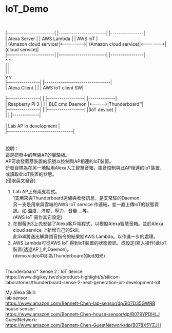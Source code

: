# IoT_Demo
<br>

|-----------------------|	|-----------------------|	|----------------|<br>
| Alexa Server          |         | AWS Lambda            |        | AWS IoT        |<br>
| (Amazon cloud service)|<------->| (Amazon cloud service)|<------>| (cloud service)|<br>
|-----------------------|         |-----------------------|        |----------------|<br>
       ^                                                                ^<br>
       |                                                                |<br>
       |                                                                |<br>
       v                                                                v<br>
|----------------|                                 |--------------------------------|<br>
| Alexa Client   |                                 |             | AWS IoT client SW|<br>             
|----------------|                                 |             |------------------|       |-------------|<br>
| Raspberry Pi 3 |                                 |             |   BLE cmd Daemon |<----->|Thunderboard™|<br>
|----------------|                                 |             |------------------|       |(IoT device) |<br>
                                                   |                                |       |-------------|<br>         
						   |  Lab AP in development         |<br>
						   |--------------------------------|<br>
<br><br>
說明：<br>
這是研發中的無線AP的實驗板。<br>
AP可收發藍芽裝置的訊號以控制與AP相連的IoT裝置。<br>
研發目標為在另一地點用Alexa人工智慧音箱，語音控制與此AP相連的IoT裝置，或讀取此IoT裝置的狀態。<br>
(僅限英文發音)<br>
1. Lab AP上有兩支程式。<br>
   1支用來與Thunderboard連線與收發訊息，是支常駐的Daemon.<br>
   另一支是用來與雲端的AWS IoT service 作連結，並一直上傳IoT的狀態資訊。如 溫度，溼度，壓力，音量....等。<br>
   (AWS IoT 需作其它設定)<br>
2. 在樹莓派3上先安裝了Alexa客戶端程式，以模擬Alexa智慧音箱。並於Alexa cloud service 上新增自己的Skill。<br>
   此Skill將送出解譯語音指令的結果給AWS Lambda。以作進一步的處理。<br>
3. AWS Lambda可從AWS IoT 得到IoT裝置的狀態資訊。或設定(寫入操作)此IoT裝置(透過AP上的Daemon)。<br>
(demo video中即為Thunderboard的led閃光)<br>

<br>
Thunderboard™ Sense 2 : IoT device<br>
https://www.digikey.tw/zh/product-highlight/s/silicon-laboratories/thunderboard-sense-2-next-generation-iot-development-kit<br>

My  Alexa  Skill: <br>
lab  sensor: <br>
https://www.amazon.com/Bennett-Chen-lab-sensor/dp/B07D35GWRB<br>
house  sensor:<br>
https://www.amazon.com/Bennett-Chen-house-sensor/dp/B079YPDHLJ<br>
GuestNetwork:<br>
https://www.amazon.com/Bennett-Chen-GuestNetwork/dp/B078X5YZJH<br>


